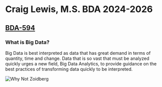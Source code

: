 # Craig Lewis, M.S. BDA 2024-2026
## [BDA-594](https://sdsu.instructure.com/courses/162125)

### What is Big Data?
  Big Data is best interpreted as data that has great demand in terms of quantity, time and change. Data that is so vast that must be analyzed quickly urges a new field, Big Data Analytics, to provide guidance on the best practices of transforming data quickly to be interpreted.

  
  ![Why Not Zoidberg](https://imgflip.com/s/meme/Futurama-Zoidberg.jpg)
